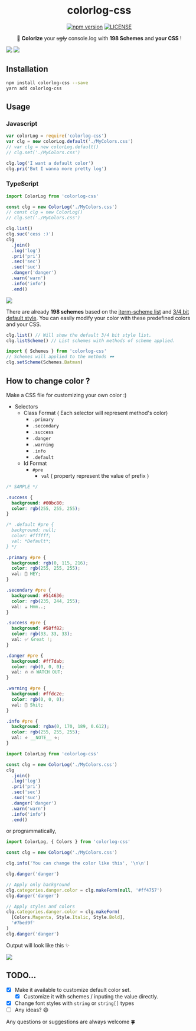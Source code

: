 <div align="center">

# colorlog-css

[![npm version](https://badge.fury.io/js/colorlog-css.svg)](https://badge.fury.io/js/colorlog-css)
[![LICENSE](https://img.shields.io/github/license/GUIEEN/colorlog-css.svg)](https://github.com/GUIEEN/colorlog-css/blob/master/LICENSE)

🌈 **Colorize** your ~~_ugly_~~ console.log with **198 Schemes** and **your CSS** !

</div>

![](https://gist.githubusercontent.com/GUIEEN/4983b788d10a46a34e2deb4dd4435437/raw/7651b0816d6106ab43a1f35c32bbbfef343540d7/Styles.png)
![](https://gist.githubusercontent.com/GUIEEN/4983b788d10a46a34e2deb4dd4435437/raw/7651b0816d6106ab43a1f35c32bbbfef343540d7/Schemes.png)

## Installation

```sh
npm install colorlog-css --save
yarn add colorlog-css
```

## Usage

### Javascript

```js
var colorLog = require('colorlog-css')
var clg = new colorLog.default('./MyColors.css')
// var clg = new colorLog.default()
// clg.set('./MyColors.css')

clg.log('I want a default color')
clg.pri('But I wanna more pretty log')
```

### TypeScript

```ts
import ColorLog from 'colorlog-css'

const clg = new ColorLog('./MyColors.css')
// const clg = new ColorLog()
// clg.set('./MyColors.css')

clg.list()
clg.suc('cess :)')
clg
  .join()
  .log('log')
  .pri('pri')
  .sec('sec')
  .suc('suc')
  .danger('danger')
  .warn('warn')
  .info('info')
  .end()
```

![](https://gist.githubusercontent.com/GUIEEN/4983b788d10a46a34e2deb4dd4435437/raw/7651b0816d6106ab43a1f35c32bbbfef343540d7/ChangeColor.png)

There are already **198 schemes** based on the [iterm-scheme list](https://github.com/mbadolato/iTerm2-Color-Schemes) and [3/4 bit default style](https://en.wikipedia.org/wiki/ANSI_escape_code#Colors). You can easily modify your color with these predefined colors and your CSS.

```ts
clg.list() // Will show the default 3/4 bit style list.
clg.listScheme() // List schemes with methods of scheme applied.

import { Schemes } from 'colorlog-css'
// Schemes will applied to the methods 🕶
clg.setScheme(Schemes.Batman)
```

## How to change color ?

Make a CSS file for customizing your own color :)

- Selectors
  - Class Format ( Each selector will represent method's color)
    - `.primary`
    - `.secondary`
    - `.success`
    - `.danger`
    - `.warning`
    - `.info`
    - `.default`
  - Id Format
    - `#pre`
      - `val` ( property represent the value of prefix )

```css
/* SAMPLE */

.success {
  background: #00bc80;
  color: rgb(255, 255, 255);
}

/* .default #pre {
  background: null;
  color: #ffffff;
  val: *Default*;
} */

.primary #pre {
  background: rgb(0, 115, 216);
  color: rgb(255, 255, 255);
  val: 🌈 HEY;
}

.secondary #pre {
  background: #514636;
  color: rgb(235, 244, 255);
  val: ☕️ Hmm..;
}

.success #pre {
  background: #58ff82;
  color: rgb(33, 33, 33);
  val: ✅ Great !;
}

.danger #pre {
  background: #ff7dab;
  color: rgb(0, 0, 0);
  val: 🔥 🔥 WATCH OUT;
}

.warning #pre {
  background: #ffdc2e;
  color: rgb(0, 0, 0);
  val: 💩 Shit;
}

.info #pre {
  background: rgba(0, 170, 189, 0.612);
  color: rgb(255, 255, 255);
  val: ⭐️ __NOTE__ ⭐️;
}
```

```ts
import ColorLog from 'colorlog-css'

const clg = new ColorLog('./MyColors.css')
clg
  .join()
  .log('log')
  .pri('pri')
  .sec('sec')
  .suc('suc')
  .danger('danger')
  .warn('warn')
  .info('info')
  .end()
```

or programmatically,

```ts
import ColorLog, { Colors } from 'colorlog-css'

const clg = new ColorLog('./MyColors.css')

clg.info('You can change the color like this', '\n\n')

clg.danger('danger')

// Apply only background
clg.categories.danger.color = clg.makeForm(null, '#ff4757')
clg.danger('danger')

// Apply styles and colors
clg.categories.danger.color = clg.makeForm(
  [Colors.Magenta, Style.Italic, Style.Bold],
  '#7bed9f'
)
clg.danger('danger')
```

Output will look like this ✨

![](https://gist.githubusercontent.com/GUIEEN/4983b788d10a46a34e2deb4dd4435437/raw/7651b0816d6106ab43a1f35c32bbbfef343540d7/ChangeColor.png)

## TODO...

- [x] Make it available to customize default color set.
  - [x] Customize it with schemes / inputing the value directly.
- [x] Change font styles with `string` or `string[]` types
- [ ] Any ideas? 😄

Any questions or suggestions are always welcome 🍀
